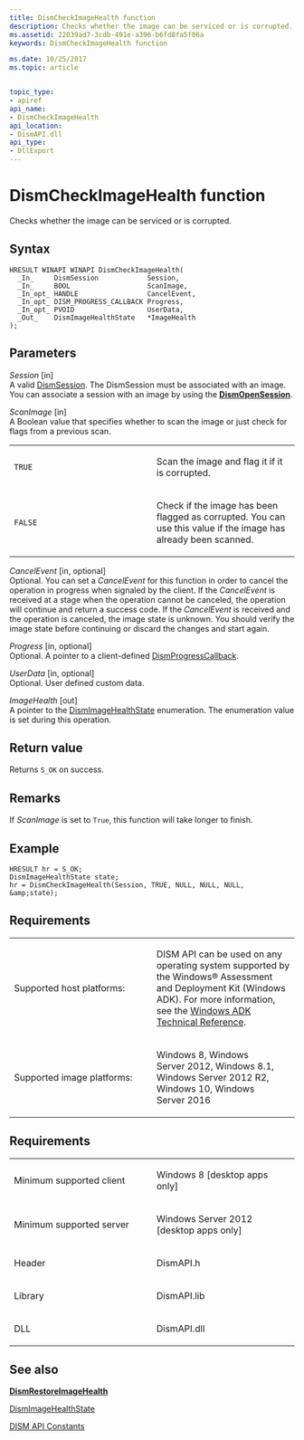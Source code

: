```yaml
---
title: DismCheckImageHealth function
description: Checks whether the image can be serviced or is corrupted.
ms.assetid: 22039ad7-3cdb-491e-a396-b6fd8fa5f06a
keywords: DismCheckImageHealth function

ms.date: 10/25/2017
ms.topic: article


topic_type: 
- apiref
api_name: 
- DismCheckImageHealth
api_location: 
- DismAPI.dll
api_type: 
- DllExport
---
```


# DismCheckImageHealth function


Checks whether the image can be serviced or is corrupted.

Syntax
---

```
HRESULT WINAPI WINAPI DismCheckImageHealth(
  _In_     DismSession            Session,
  _In_     BOOL                   ScanImage,
  _In_opt_ HANDLE                 CancelEvent,
  _In_opt_ DISM_PROGRESS_CALLBACK Progress,
  _In_opt_ PVOID                  UserData,
  _Out_    DismImageHealthState   *ImageHealth
);
```

Parameters
-------

*Session* \[in\]  
A valid [DismSession](dismsession.md). The DismSession must be associated with an image. You can associate a session with an image by using the [**DismOpenSession**](dismopensession-function.md).

*ScanImage* \[in\]  
A Boolean value that specifies whether to scan the image or just check for flags from a previous scan.

<table>
<colgroup>
<col width="50%" />
<col width="50%" />
</colgroup>
<tbody>
<tr class="odd">
<td><p><code>TRUE</code></p></td>
<td><p>Scan the image and flag it if it is corrupted.</p></td>
</tr>
<tr class="even">
<td><p><code>FALSE</code></p></td>
<td><p>Check if the image has been flagged as corrupted. You can use this value if the image has already been scanned.</p></td>
</tr>
</tbody>
</table>

 

*CancelEvent* \[in, optional\]  
Optional. You can set a *CancelEvent* for this function in order to cancel the operation in progress when signaled by the client. If the *CancelEvent* is received at a stage when the operation cannot be canceled, the operation will continue and return a success code. If the *CancelEvent* is received and the operation is canceled, the image state is unknown. You should verify the image state before continuing or discard the changes and start again.

*Progress* \[in, optional\]  
Optional. A pointer to a client-defined [DismProgressCallback](dismprogresscallback.md).

*UserData* \[in, optional\]  
Optional. User defined custom data.

*ImageHealth* \[out\]  
A pointer to the [DismImageHealthState](dismimagehealthstate-enumeration.md) enumeration. The enumeration value is set during this operation.

Return value
---------

Returns `S_OK` on success.

## <span id="Remarks"></span><span id="remarks"></span><span id="REMARKS"></span>Remarks


If *ScanImage* is set to `True`, this function will take longer to finish.

## <span id="Example"></span><span id="example"></span><span id="EXAMPLE"></span>Example


```
HRESULT hr = S_OK;
DismImageHealthState state;
hr = DismCheckImageHealth(Session, TRUE, NULL, NULL, NULL, &amp;state);
```

## <span id="Requirements"></span><span id="requirements"></span><span id="REQUIREMENTS"></span>Requirements


<table>
<colgroup>
<col width="50%" />
<col width="50%" />
</colgroup>
<tbody>
<tr class="odd">
<td><p>Supported host platforms:</p></td>
<td><p>DISM API can be used on any operating system supported by the Windows® Assessment and Deployment Kit (Windows ADK). For more information, see the <a href="http://go.microsoft.com/fwlink/?LinkId=206587" data-raw-source="[Windows ADK Technical Reference](http://go.microsoft.com/fwlink/?LinkId=206587)">Windows ADK Technical Reference</a>.</p></td>
</tr>
<tr class="even">
<td><p>Supported image platforms:</p></td>
<td><p>Windows 8, Windows Server 2012, Windows 8.1, Windows Server 2012 R2, Windows 10, Windows Server 2016</p></td>
</tr>
</tbody>
</table>

 

Requirements
---------

<table>
<colgroup>
<col width="50%" />
<col width="50%" />
</colgroup>
<tbody>
<tr class="odd">
<td><p>Minimum supported client</p></td>
<td><p>Windows 8 [desktop apps only]</p></td>
</tr>
<tr class="even">
<td><p>Minimum supported server</p></td>
<td><p>Windows Server 2012 [desktop apps only]</p></td>
</tr>
<tr class="odd">
<td><p>Header</p></td>
<td>DismAPI.h</td>
</tr>
<tr class="even">
<td><p>Library</p></td>
<td>DismAPI.lib</td>
</tr>
<tr class="odd">
<td><p>DLL</p></td>
<td>DismAPI.dll</td>
</tr>
</tbody>
</table>

## <span id="see_also"></span>See also


[**DismRestoreImageHealth**](dismrestoreimagehealth-function.md)

[DismImageHealthState](dismimagehealthstate-enumeration.md)

[DISM API Constants](dism-api-constants.md)

 

 




